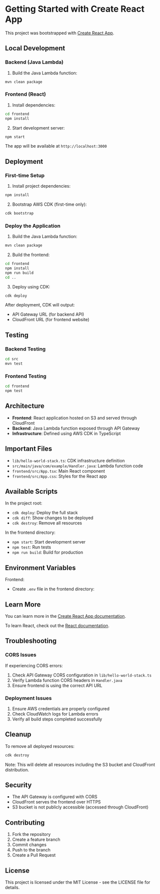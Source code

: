 # Getting Started with Create React App

This project was bootstrapped with [Create React App](https://github.com/facebook/create-react-app).

## Local Development

### Backend (Java Lambda)

1. Build the Java Lambda function:
```bash
mvn clean package
```

### Frontend (React)

1. Install dependencies:
```bash
cd frontend
npm install
```

2. Start development server:
```bash
npm start
```

The app will be available at `http://localhost:3000`

## Deployment

### First-time Setup

1. Install project dependencies:
```bash
npm install
```

2. Bootstrap AWS CDK (first-time only):
```bash
cdk bootstrap
```

### Deploy the Application

1. Build the Java Lambda function:
```bash
mvn clean package
```

2. Build the frontend:
```bash
cd frontend
npm install
npm run build
cd ..
```

3. Deploy using CDK:
```bash
cdk deploy
```

After deployment, CDK will output:
- API Gateway URL (for backend API)
- CloudFront URL (for frontend website)

## Testing

### Backend Testing
```bash
cd src
mvn test
```

### Frontend Testing
```bash
cd frontend
npm test
```

## Architecture

- **Frontend**: React application hosted on S3 and served through CloudFront
- **Backend**: Java Lambda function exposed through API Gateway
- **Infrastructure**: Defined using AWS CDK in TypeScript

## Important Files

- `lib/hello-world-stack.ts`: CDK infrastructure definition
- `src/main/java/com/example/Handler.java`: Lambda function code
- `frontend/src/App.tsx`: Main React component
- `frontend/src/App.css`: Styles for the React app

## Available Scripts

In the project root:
- `cdk deploy`: Deploy the full stack
- `cdk diff`: Show changes to be deployed
- `cdk destroy`: Remove all resources

In the frontend directory:
- `npm start`: Start development server
- `npm test`: Run tests
- `npm run build`: Build for production

## Environment Variables

Frontend:
- Create `.env` file in the frontend directory:

## Learn More

You can learn more in the [Create React App documentation](https://facebook.github.io/create-react-app/docs/getting-started).

To learn React, check out the [React documentation](https://reactjs.org/).

## Troubleshooting

### CORS Issues
If experiencing CORS errors:
1. Check API Gateway CORS configuration in `lib/hello-world-stack.ts`
2. Verify Lambda function CORS headers in `Handler.java`
3. Ensure frontend is using the correct API URL

### Deployment Issues
1. Ensure AWS credentials are properly configured
2. Check CloudWatch logs for Lambda errors
3. Verify all build steps completed successfully

## Cleanup

To remove all deployed resources:
```bash
cdk destroy
```

Note: This will delete all resources including the S3 bucket and CloudFront distribution.

## Security

- The API Gateway is configured with CORS
- CloudFront serves the frontend over HTTPS
- S3 bucket is not publicly accessible (accessed through CloudFront)

## Contributing

1. Fork the repository
2. Create a feature branch
3. Commit changes
4. Push to the branch
5. Create a Pull Request

## License

This project is licensed under the MIT License - see the LICENSE file for details.
